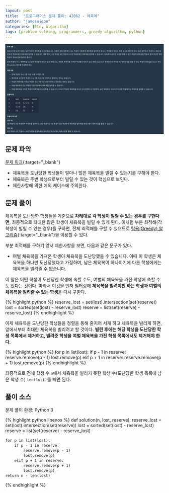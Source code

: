 ```yaml
---
layout: post
title:  "프로그래머스 문제 풀이: 42862 - 체육복"
author: "jamesujeon"
categories: [Etc, Algorithm]
tags: [problem-solving, programmers, greedy-algorithm, python]
---
```


![42862 - 체육복](assets/programmers_42862.png)

## 문제 파악

[문제 링크](https://programmers.co.kr/learn/courses/30/lessons/42862){:target="_blank"}

- 체육복을 도난당한 학생들이 얼마나 많은 체육복을 빌릴 수 있는지를 구해야 한다.
- 체육복은 주변 학생으로부터 빌릴 수 있는 것이 핵심으로 보인다.
- 제한사항에 의한 예외 케이스에 주의한다.

## 문제 풀이

체육복을 도난당한 학생들을 기준으로 **차례대로 각 학생이 빌릴 수 있는 경우를 구한다면**,
최종적으로 최대한 많은 학생이 체육복을 빌릴 수 있게 된다.
이처럼 부분 최적해(각 학생이 빌릴 수 있는 경우)를 구하면,
전체 최적해를 구할 수 있으므로 [탐욕(Greedy) 알고리즘][탐욕 알고리즘]{:target="_blank"}을 이용할 수 있다.

부분 최적해를 구하기 앞서 제한사항을 보면, 다음과 같은 문구가 있다.

- 여벌 체육복을 가져온 학생이 체육복을 도난당했을 수 있습니다. 이때 이 학생은 체육복을 하나만 도난당했다고 가정하며, 남은 체육복이 하나이기에 다른 학생에게는 체육복을 빌려줄 수 없습니다.

이 말은 어떤 학생이 도난당한 학생에 속할 수도, 여벌의 체육복을 가진 학생에 속할 수도 있다는 것이다.
따라서 이것을 먼저 필터링해 **체육복을 빌려야만 하는 학생과 여벌의 체육복을 빌려줄 수 있는 학생**을 다시 구한다.

{% highlight python %}
reserve_lost = set(lost).intersection(set(reserve))
lost = sorted(set(lost) - reserve_lost)
reserve = list(set(reserve) - reserve_lost)
{% endhighlight %}

이제 체육복을 도난당한 학생들을 정렬을 통해 줄지어 서게 하고 체육복을 빌리게 하면,
앞에서부터 최대한 체육복을 빌리려고 할 것이다.
**빌린 후에는 해당 학생을 도난당한 학생 목록에서 제거하고, 빌려준 학생을 여벌 체육복을 가진 학생 목록에서도 제거해야 한다**.

{% highlight python %}
for p in list(lost):
    if p - 1 in reserve:
        reserve.remove(p - 1)
        lost.remove(p)
    elif p + 1 in reserve:
        reserve.remove(p + 1)
        lost.remove(p)
{% endhighlight %}

최종적으로 전체 학생 수 `n`에서 체육복을 빌리지 못한 학생 수(도난당한 학생 목록에 남은 학생 수) `len(lost)`를 빼면 된다.

## 풀이 소스

문제 풀이 환경: Python 3

{% highlight python linenos %}
def solution(n, lost, reserve):
    reserve_lost = set(lost).intersection(set(reserve))
    lost = sorted(set(lost) - reserve_lost)
    reserve = list(set(reserve) - reserve_lost)

    for p in list(lost):
        if p - 1 in reserve:
            reserve.remove(p - 1)
            lost.remove(p)
        elif p + 1 in reserve:
            reserve.remove(p + 1)
            lost.remove(p)
    return n - len(lost)
{% endhighlight %}

[탐욕 알고리즘]: https://en.wikipedia.org/wiki/Greedy_algorithm
